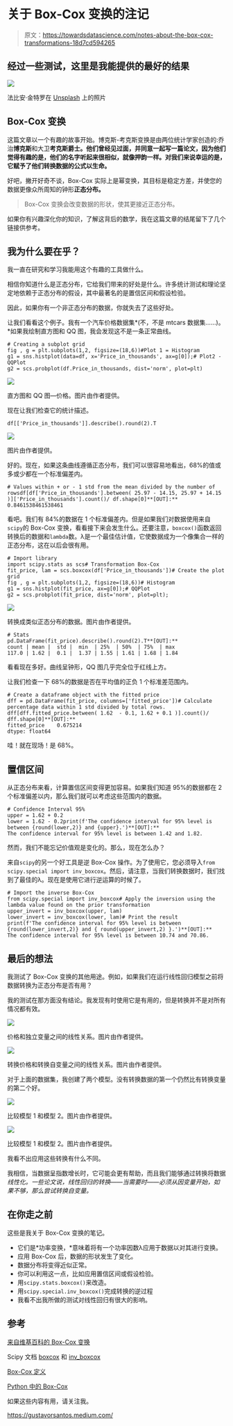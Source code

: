 # 关于 Box-Cox 变换的注记

> 原文：<https://towardsdatascience.com/notes-about-the-box-cox-transformations-18d7cd594265>

## 经过一些测试，这里是我能提供的最好的结果

![](img/2a874d0d737a5737ce329d09cf8e8ea8.png)

法比安·金特罗在 [Unsplash](https://unsplash.com/s/photos/bell-curve?utm_source=unsplash&utm_medium=referral&utm_content=creditCopyText) 上的照片

## Box-Cox 变换

这篇文章以一个有趣的故事开始。博克斯-考克斯变换是由两位统计学家创造的:乔治**博克斯**和大卫**考克斯爵士。他们曾经见过面，并同意一起写一篇论文，因为他们觉得有趣的是，他们的名字听起来很相似，就像押韵一样。对我们来说幸运的是，它赋予了他们转换数据的公式以生命。**

好吧，撇开好奇不谈，Box-Cox 实际上是幂变换，其目标是稳定方差，并使您的数据更像众所周知的钟形**正态分布。**

> Box-Cox 变换会改变数据的形状，使其更接近正态分布。

如果你有兴趣深化你的知识，了解这背后的数学，我在这篇文章的结尾留下了几个链接供参考。

## 我为什么要在乎？

我一直在研究和学习我能用这个有趣的工具做什么。

相信你知道什么是正态分布，它给我们带来的好处是什么。许多统计测试和理论坚定地依赖于正态分布的假设，其中最著名的是置信区间和假设检验。

因此，如果你有一个非正态分布的数据，你就失去了这些好处。

让我们看看这个例子。我有一个汽车价格数据集*(不，不是 mtcars 数据集……)。*如果我绘制直方图和 QQ 图，我会发现这不是一条正常曲线。

```
# Creating a subplot grid
fig , g = plt.subplots(1,2, figsize=(18,6))#Plot 1 = Histogram
g1 = sns.histplot(data=df, x='Price_in_thousands', ax=g[0]);# Plot2 - QQPlot
g2 = scs.probplot(df.Price_in_thousands, dist='norm', plot=plt)
```

![](img/8cc864f86ea43947d8e7585673b62273.png)

直方图和 QQ 图—价格。图片由作者提供。

现在让我们检查它的统计描述。

```
df[['Price_in_thousands']].describe().round(2).T
```

![](img/2c4a2d1cb06fb405ede81be37548d21d.png)

图片由作者提供。

好的。现在，如果这条曲线遵循正态分布，我们可以很容易地看出，68%的值或多或少都在一个标准偏差内。

```
# Values within + or - 1 std from the mean divided by the number of rowsdf[df['Price_in_thousands'].between( 25.97 - 14.15, 25.97 + 14.15 )]['Price_in_thousands'].count()/ df.shape[0]**[OUT]:**
0.8461538461538461
```

看吧。我们有 84%的数据在 1 个标准偏差内。但是如果我们对数据使用来自`scipy`的 Box-Cox 变换，看看接下来会发生什么。还要注意，`boxcox()`函数返回转换后的数据和`lambda`数。λ是一个最佳估计值，它使数据成为一个像集合一样的正态分布，这在以后会很有用。

```
# Import library
import scipy.stats as scs# Transformation Box-Cox
fit_price, lam = scs.boxcox(df['Price_in_thousands'])# Create the plot grid
fig , g = plt.subplots(1,2, figsize=(18,6))# Histogram
g1 = sns.histplot(fit_price, ax=g[0]);# QQPlot
g2 = scs.probplot(fit_price, dist='norm', plot=plt);
```

![](img/cceb1eb33465b9df12b2a03d0f70dbb9.png)

转换成类似正态分布的数据。图片由作者提供。

```
# Stats
pd.DataFrame(fit_price).describe().round(2).T**[OUT]:**
count | mean |  std |  min  | 25%  | 50%  | 75%  | max
117.0 | 1.62 |  0.1 |  1.37 | 1.55 | 1.61 | 1.68 | 1.84
```

看看现在多好。曲线呈钟形，QQ 图几乎完全位于红线上方。

让我们检查一下 68%的数据是否在平均值的正负 1 个标准差范围内。

```
# Create a dataframe object with the fitted price
dff = pd.DataFrame(fit_price, columns=['fitted_price'])# Calculate percentage data within 1 std divided by total rows.
dff[dff.fitted_price.between( 1.62  - 0.1, 1.62 + 0.1 )].count()/ dff.shape[0]**[OUT]:**
fitted_price    0.675214 
dtype: float64
```

哇！就在现场！是 68%。

## 置信区间

从正态分布来看，计算置信区间变得更加容易。如果我们知道 95%的数据都在 2 个标准偏差以内，那么我们就可以考虑这些范围内的数据。

```
# Confidence Interval 95%
upper = 1.62 + 0.2
lower = 1.62 - 0.2print(f'The confidence interval for 95% level is between {round(lower,2)} and {upper}.')**[OUT]:** 
The confidence interval for 95% level is between 1.42 and 1.82.
```

然而，我们不能忘记价值观是变化的。那么，现在怎么办？

来自`scipy`的另一个好工具是逆 Box-Cox 操作。为了使用它，您必须导入`from scipy.special import inv_boxcox`。然后，请注意，当我们转换数据时，我们找到了最佳的λ。现在是使用它进行逆运算的时候了。

```
# Import the inverse Box-Cox
from scipy.special import inv_boxcox# Apply the inversion using the lambda value found on the prior transformation
upper_invert = inv_boxcox(upper, lam)
lower_invert = inv_boxcox(lower, lam)# Print the result
print(f'The confidence interval for 95% level is between {round(lower_invert,2)} and { round(upper_invert,2) }.')**[OUT]:**
The confidence interval for 95% level is between 10.74 and 70.86.
```

## 最后的想法

我测试了 Box-Cox 变换的其他用途。例如，如果我们在运行线性回归模型之前将数据转换为正态分布是否有用？

我的测试在那方面没有结论。我发现有时使用它是有用的，但是转换并不是对所有情况都有效。

![](img/d9fd6d6da1841d1503ff91c51e573be2.png)

价格和独立变量之间的线性关系。图片由作者提供。

![](img/31fda776593eb7e23e64e925a3912a36.png)

转换价格和转换自变量之间的线性关系。图片由作者提供。

对于上面的数据集，我创建了两个模型。没有转换数据的第一个仍然比有转换变量的第二个好。

![](img/5a1ccedf58a5a1c370f63b833e2e42e1.png)

比较模型 1 和模型 2。图片由作者提供。

![](img/a22357525238ba95ce3c3c18c532b83c.png)

比较模型 1 和模型 2。图片由作者提供。

我看不出应用这些转换有什么不同。

我相信，当数据呈指数增长时，它可能会更有帮助，而且我们能够通过转换将数据*线性化。一些论文说，线性回归的转换——当需要时——必须从因变量开始，如果不够，那么尝试转换自变量。*

## 在你走之前

这些是我关于 Box-Cox 变换的笔记。

*   它们是*功率变换，*意味着将有一个功率因数λ应用于数据以对其进行变换。
*   应用 Box-Cox 后，数据的形状发生了变化。
*   数据分布将变得近似正常。
*   你可以利用这一点，比如应用置信区间或假设检验。
*   用`scipy.stats.boxcox()`来改造。
*   用`scipy.special.inv_boxcox()`完成转换的逆过程
*   我看不出我所做的测试对线性回归有很大的影响。

## 参考

[来自维基百科的 Box-Cox 变换](https://en.wikipedia.org/wiki/Power_transform)

Scipy 文档 [boxcox](https://docs.scipy.org/doc/scipy/reference/reference/generated/scipy.stats.boxcox.html) 和 [inv_boxcox](https://docs.scipy.org/doc/scipy/reference/generated/scipy.special.inv_boxcox.html)

[Box-Cox 定义](https://www.statisticshowto.com/box-cox-transformation/)

[Python 中的 Box-Cox](https://www.statology.org/box-cox-transformation-python/)

如果这些内容有用，请关注我。

<https://gustavorsantos.medium.com/> 